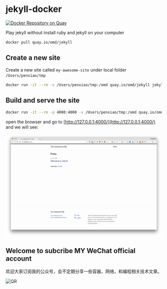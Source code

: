 # jekyll-docker

[![Docker Repository on Quay](https://quay.io/repository/omd/jekyll/status "Docker Repository on Quay")](https://quay.io/repository/omd/jekyll)


Play jekyll without install ruby and jekyll on your computer

```bash
docker pull quay.io/omd/jekyll
```

## Create a new site

Create a new site called `my-awesome-site` under local folder `/Users/penxiao/tmp`

```bash
docker run -it --rm -v /Users/penxiao/tmp:/omd quay.io/omd/jekyll jekyll new my-awesome-site
```

## Build and serve the site

```bash
docker run -it --rm -p 4000:4000 -v /Users/penxiao/tmp:/omd quay.io/omd/jekyll sh -c "cd my-awesome-site;bundle install;jekyll serve --host=0.0.0.0"
```

open the browser and go to [http://127.0.0.1:4000/](http://127.0.0.1:4000/) and we will see:

![image](demo.png)


## Welcome to subcribe MY WeChat official account

欢迎大家订阅我的公众号，会不定期分享一些容器，网络，和编程相关技术文章。

![QR](https://github.com/xiaopeng163/statistic/blob/master/QR/MY_WeChat_official_account.jpg)

